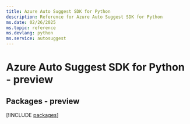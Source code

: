 ```yaml
---
title: Azure Auto Suggest SDK for Python
description: Reference for Azure Auto Suggest SDK for Python
ms.date: 02/26/2025
ms.topic: reference
ms.devlang: python
ms.service: autosuggest
---
```

# Azure Auto Suggest SDK for Python - preview
## Packages - preview
[!INCLUDE [packages](auto-suggest-index.md)]